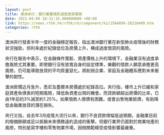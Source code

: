```yaml
---
layout: post
title: 澳洲央行：銀行業要慎防過度放貸風險
date: 2021-04-09 10:31:15.000000000 +08:00
link: https://news.rthk.hk/rthk/ch/component/k2/1584899-20210409.htm
categories: rthk
---
```


澳洲央行發表半年一度的金融穩定報告，指出澳洲銀行業在新型肺炎疫情後的財務狀況強勁，但利率處於紀錄低位及房價上升，構成過度借貸的風險。

央行在報告中表示，在金融條件寬鬆、資產價格上升的環境下，金融業沒有過度承擔風險尤其重要。即使銀行沒有放寬自身的設定標準，樂觀的借款人願意承擔更高風險，仍可能導致放貸的平均質量惡化，將削弱企業、家庭及金融體系應對未來衝擊的韌性。

澳洲房價近月急升，悉尼及墨爾本房價處於紀錄高位。央行指，樓市上升已緩和家庭資產負債表的短期風險，降低負資產出現的機會。而貸款額超出房價的比率，已由1年前的3%減至約1.25%。如果借款人償債有困難，或會出售物業抵債，有助降低金融業放貸的潛在損失。

央行又指，自去年3月疫情大流行以來，銀行不良貸款增幅低過預期，金融業目前的撥備餘額或足以抵銷未來債務違約造成的衝擊。但銀行業界仍面對於商業地產的風險，特別是寫字樓和零售物業市場，因相關範疇受疫情影響最嚴重。
